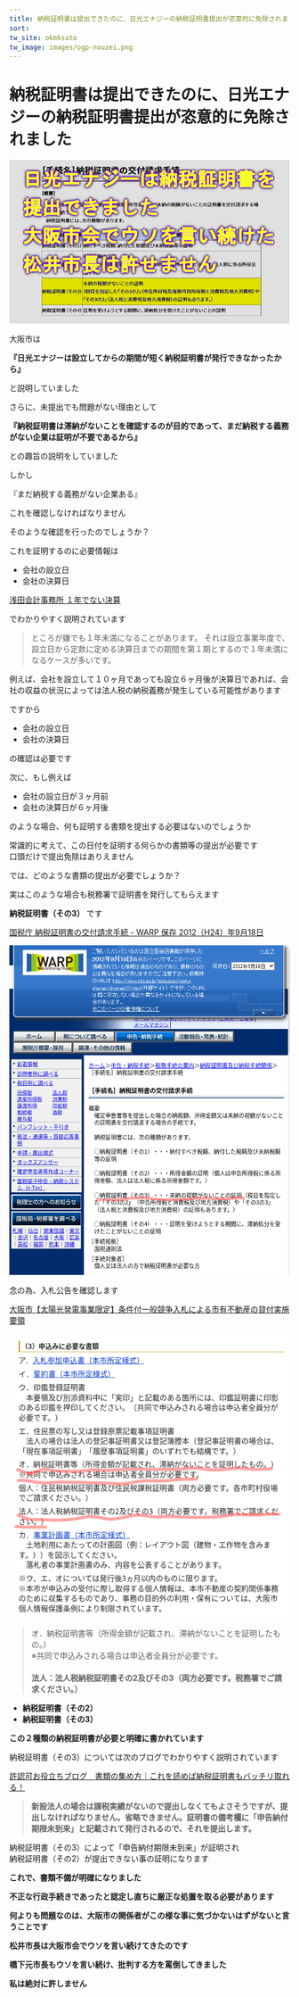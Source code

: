 ```yaml
---
title: 納税証明書は提出できたのに、日光エナジーの納税証明書提出が恣意的に免除されました
sort: 
tw_site: okmksato
tw_image: images/ogp-nouzei.png
---
```

# 納税証明書は提出できたのに、日光エナジーの納税証明書提出が恣意的に免除されました
  
![上海電力](images/ogp-nouzei.png)  

大阪市は

**『日光エナジーは設立してからの期間が短く納税証明書が発行できなかったから』**  

と説明していました

さらに、未提出でも問題がない理由として

**『納税証明書は滞納がないことを確認するのが目的であって、まだ納税する義務がない企業は証明が不要であるから』**

との趣旨の説明をしていました

しかし

『まだ納税する義務がない企業ある』

これを確認しなければなりません

そのような確認を行ったのでしょうか？

これを証明するのに必要情報は

- 会社の設立日
- 会社の決算日

[浅田会計事務所 １年でない決算](https://www.asadakaikei.co.jp/archives/8624)

でわかりやすく説明されています

>ところが嫌でも１年未満になることがあります。
それは設立事業年度で、設立日から定款に定める決算日までの期間を第１期とするので１年未満になるケースが多いです。

例えば、会社を設立して１０ヶ月であっても設立６ヶ月後が決算日であれば、会社の収益の状況によっては法人税の納税義務が発生している可能性があります

ですから

- 会社の設立日
- 会社の決算日

の確認は必要です

次に、もし例えば

- 会社の設立日が３ヶ月前
- 会社の決算日が６ヶ月後

のような場合、何も証明する書類を提出する必要はないのでしょうか

常識的に考えて、この日付を証明する何らかの書類等の提出が必要です  
口頭だけで提出免除はありえません

では、どのような書類の提出が必要でしょうか？

実はこのような場合も税務署で証明書を発行してもらえます

**納税証明書（その3）** です

[国税庁 納税証明書の交付請求手続 - WARP 保存 2012（H24）年9月18日](https://warp.da.ndl.go.jp/info:ndljp/pid/3533058/www.nta.go.jp/tetsuzuki/nofu-shomei/shomei/01.htm)

![納税証明書その３](images/nouzeishoumei-sono3.png)

念の為、入札公告を確認します

[大阪市【太陽光発電事業限定】条件付一般競争入札による市有不動産の貸付実施要領](https://warp.ndl.go.jp/info:ndljp/pid/4019846/www.city.osaka.lg.jp/port/page/0000192063.html)

![入札公告](images/koukoku-nouzei.png)

>オ．納税証明書等（所得金額が記載され、滞納がないことを証明したもの。）  
※共同で申込みされる場合は申込者全員分が必要です。  
　  
**法人：法人税納税証明書その2及びその3（両方必要です。税務署でご請求ください。）**

- **納税証明書（その2）**
- **納税証明書（その3）**

**この２種類の納税証明書が必要と明確に書かれています**

納税証明書（その3）については次のブログでわかりやすく説明されています

[許認可お役立ちブログ　書類の集め方｜これを読めば納税証明書もバッチリ取れる！](https://kurikuri-kyoninka.com/noueisyoumeisyo/#:~:text=%E6%96%B0%E8%A8%AD%E6%B3%95%E4%BA%BA%E3%81%AE%E5%A0%B4%E5%90%88%E3%81%AF%E8%AA%B2%E7%A8%8E%E5%AE%9F%E7%B8%BE%E3%81%8C%E3%81%AA%E3%81%84%E3%81%AE%E3%81%A7%E6%8F%90%E5%87%BA%E3%81%97%E3%81%AA%E3%81%8F%E3%81%A6%E3%82%82%E3%82%88%E3%81%95%E3%81%9D%E3%81%86%E3%81%A7%E3%81%99%E3%81%8C%E3%80%81%E6%8F%90%E5%87%BA%E3%81%97%E3%81%AA%E3%81%91%E3%82%8C%E3%81%B0%E3%81%AA%E3%82%8A%E3%81%BE%E3%81%9B%E3%82%93%E3%80%82%E7%9C%81%E7%95%A5%E3%81%A7%E3%81%8D%E3%81%BE%E3%81%9B%E3%82%93%E3%80%82%E8%A8%BC%E6%98%8E%E6%9B%B8%E3%81%AE%E5%82%99%E8%80%83%E6%AC%84%E3%81%AB%E3%80%8C%E7%94%B3%E5%91%8A%E7%B4%8D%E4%BB%98%E6%9C%9F%E9%99%90%E6%9C%AA%E5%88%B0%E6%9D%A5%E3%80%8D%E3%81%A8%E8%A8%98%E8%BC%89%E3%81%95%E3%82%8C%E3%81%A6%E7%99%BA%E8%A1%8C%E3%81%95%E3%82%8C%E3%82%8B%E3%81%AE%E3%81%A7%E3%80%81%E3%81%9D%E3%82%8C%E3%82%92%E6%8F%90%E5%87%BA%E3%81%97%E3%81%BE%E3%81%99%E3%80%82)

>**新設法人の場合は課税実績がないので提出しなくてもよさそうですが、提出しなければなりません。省略できません。証明書の備考欄に「申告納付期限未到来」と記載されて発行されるので、それを提出します。**

納税証明書（その3）によって「申告納付期限未到来」が証明され  
納税証明書（その2）が提出できない事の証明になります

**これで、書類不備が明確になりました**

**不正な行政手続きであったと認定し直ちに厳正な処置を取る必要があります**

**何よりも問題なのは、大阪市の関係者がこの様な事に気づかないはずがないと言うことです**

**松井市長は大阪市会でウソを言い続けてきたのです**

**橋下元市長もウソを言い続け、批判する方を罵倒してきました**

**私は絶対に許しません**
